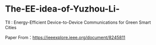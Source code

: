 # The-EE-idea-of-Yuzhou-Li-
TII : Energy-Efficient Device-to-Device Communications for Green Smart Cities

Paper From：https://ieeexplore.ieee.org/document/8245811

